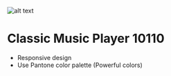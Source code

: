 ![alt text](https://s20.picofile.com/file/8443368076/Screenshot_302_.png "Logo Title Text 1")
# Classic Music Player 10110
* Responsive design
* Use Pantone color palette (Powerful colors)
